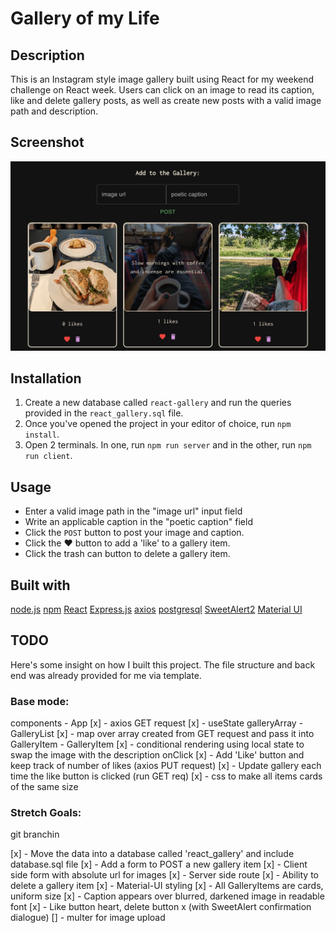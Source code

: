 # Gallery of my Life

## Description

This is an Instagram style image gallery built using React for my weekend challenge on React week.
Users can click on an image to read its caption, like and delete gallery posts, as well as create new posts with a valid image path and description.

## Screenshot
![A screenshot of the project](/public/images/Screenshot.png)

## Installation

1. Create a new database called `react-gallery` and run the queries provided in the `react_gallery.sql` file.
2. Once you've opened the project in your editor of choice, run `npm install`.
3. Open 2 terminals. In one, run `npm run server` and in the other, run `npm run client`.

## Usage

- Enter a valid image path in the "image url" input field
- Write an applicable caption in the "poetic caption" field
- Click the `POST` button to post your image and caption.
- Click the &hearts; button to add a 'like' to a gallery item.
- Click the trash can button to delete a gallery item.

## Built with
[node.js](https://nodejs.org/en)
[npm](https://www.npmjs.com/)
[React](https://react.dev/)
[Express.js](https://expressjs.com/)
[axios](https://axios-http.com/docs/intro)
[postgresql](https://www.postgresql.org/)
[SweetAlert2](https://sweetalert2.github.io/)
[Material UI](https://mui.com/)

## TODO

Here's some insight on how I built this project. The file structure and back end was already provided for me via template.

### Base mode:

components
    - App
        [x] - axios GET request
        [x] - useState galleryArray
    - GalleryList
        [x] - map over array created from GET request and pass it into GalleryItem
    - GalleryItem
        [x] - conditional rendering using local state to swap the image with the description onClick
        [x] - Add 'Like' button and keep track of number of likes (axios PUT request)
        [x] - Update gallery each time the like button is clicked (run GET req)
        [x] - css to make all items cards of the same size

### Stretch Goals:

git branchin

[x] - Move the data into a database called 'react_gallery' and include database.sql file
[x] - Add a form to POST a new gallery item
    [x] - Client side form with absolute url for images
    [x] - Server side route
[x] - Ability to delete a gallery item
[x] - Material-UI styling
    [x] - All GalleryItems are cards, uniform size
    [x] - Caption appears over blurred, darkened image in readable font
    [x] - Like button heart, delete button x (with SweetAlert confirmation dialogue)
[] - multer for image upload
